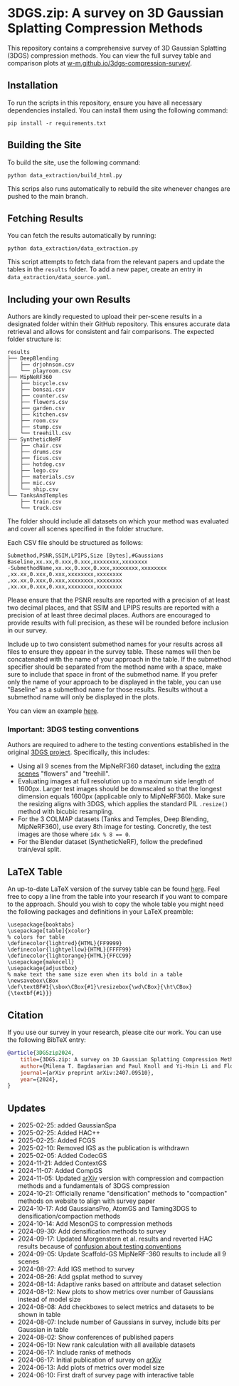 # 3DGS.zip: A survey on 3D Gaussian Splatting Compression Methods
This repository contains a comprehensive survey of 3D Gaussian Splatting (3DGS) compression methods. You can view the full survey table and comparison plots at [w-m.github.io/3dgs-compression-survey/](https://w-m.github.io/3dgs-compression-survey/).

## Installation
To run the scripts in this repository, ensure you have all necessary dependencies installed. You can install them using the following command:

`pip install -r requirements.txt`

## Building the Site
To build the site, use the following command: 

`python data_extraction/build_html.py`

This scrips also runs automatically to rebuild the site whenever changes are pushed to the main branch.

## Fetching Results
You can fetch the results automatically by running: 

`python data_extraction/data_extraction.py`

This script attempts to fetch data from the relevant papers and update the tables in the `results` folder. To add a new paper, create an entry in `data_extraction/data_source.yaml`. 

## Including your own Results

Authors are kindly requested to upload their per-scene results in a designated folder within their GitHub repository. This ensures accurate data retrieval and allows for consistent and fair comparisons. The expected folder structure is:

```
results
├── DeepBlending
│   ├── drjohnson.csv
│   └── playroom.csv
├── MipNeRF360
│   ├── bicycle.csv
│   ├── bonsai.csv
│   ├── counter.csv
│   ├── flowers.csv
│   ├── garden.csv
│   ├── kitchen.csv
│   ├── room.csv
│   ├── stump.csv
│   └── treehill.csv
├── SyntheticNeRF
│   ├── chair.csv
│   ├── drums.csv
│   ├── ficus.csv
│   ├── hotdog.csv
│   ├── lego.csv 
│   ├── materials.csv
│   ├── mic.csv
│   └── ship.csv
└── TanksAndTemples
    ├── train.csv
    └── truck.csv
```

The folder should include all datasets on which your method was evaluated and cover all scenes specified in the folder structure.

Each CSV file should be structured as follows:

```
Submethod,PSNR,SSIM,LPIPS,Size [Bytes],#Gaussians
Baseline,xx.xx,0.xxx,0.xxx,xxxxxxxx,xxxxxxxx
-SubmethodName,xx.xx,0.xxx,0.xxx,xxxxxxxx,xxxxxxxx
,xx.xx,0.xxx,0.xxx,xxxxxxxx,xxxxxxxx
,xx.xx,0.xxx,0.xxx,xxxxxxxx,xxxxxxxx
,xx.xx,0.xxx,0.xxx,xxxxxxxx,xxxxxxxx

```

Please ensure that the PSNR results are reported with a precision of at least two decimal places, and that SSIM and LPIPS results are reported with a precision of at least three decimal places. Authors are encouraged to provide results with full precision, as these will be rounded before inclusion in our survey.

Include up to two consistent submethod names for your results across all files to ensure they appear in the survey table. These names will then be concatenated with the name of your approach in the table. If the submethod specifier should be separated from the method name with a space, make sure to include that space in front of the submethod name. If you prefer only the name of your approach to be displayed in the table, you can use "Baseline" as a submethod name for those results. Results without a submethod name will only be displayed in the plots.

You can view an example [here](https://github.com/fraunhoferhhi/Self-Organizing-Gaussians/tree/main/results).

### Important: 3DGS testing conventions

Authors are required to adhere to the testing conventions established in the original [3DGS project](https://github.com/graphdeco-inria/gaussian-splatting). Specifically, this includes:

- Using all 9 scenes from the MipNeRF360 dataset, including the [extra scenes](https://storage.googleapis.com/gresearch/refraw360/360_extra_scenes.zip) "flowers" and "treehill".
- Evaluating images at full resolution up to a maximum side length of 1600px. Larger test images should be downscaled so that the longest dimension equals 1600px (applicable only to MipNeRF360). Make sure the resizing aligns with 3DGS, which applies the standard PIL ```.resize()``` method with bicubic resampling.  
- For the 3 COLMAP datasets (Tanks and Temples, Deep Blending, MipNeRF360), use every 8th image for testing. Concretly, the test images are those where ```idx % 8 == 0```.
- For the Blender dataset (SyntheticNeRF), follow the predefined train/eval split.


## LaTeX Table

An up-to-date LaTeX version of the survey table can be found [here](https://github.com/w-m/3dgs-compression-survey/blob/main/data_extraction/latex/3dgs_table.tex). Feel free to copy a line from the table into your research if you want to compare to the approach. Should you wish to copy the whole table you might need the following packages and definitions in your LaTeX preamble:
```
\usepackage{booktabs}
\usepackage[table]{xcolor}
% colors for table
\definecolor{lightred}{HTML}{FF9999}
\definecolor{lightyellow}{HTML}{FFFF99}
\definecolor{lightorange}{HTML}{FFCC99}
\usepackage{makecell}
\usepackage{adjustbox}
% make text the same size even when its bold in a table
\newsavebox\CBox
\def\textBF#1{\sbox\CBox{#1}\resizebox{\wd\CBox}{\ht\CBox}{\textbf{#1}}}
```

## Citation

If you use our survey in your research, please cite our work. You can use the following BibTeX entry:

```bibtex
@article{3DGSzip2024,
    title={3DGS.zip: A survey on 3D Gaussian Splatting Compression Methods}, 
    author={Milena T. Bagdasarian and Paul Knoll and Yi-Hsin Li and Florian Barthel and Anna Hilsmann and Peter Eisert and Wieland Morgenstern},
    journal={arXiv preprint arXiv:2407.09510},
    year={2024}, 
} 
```

## Updates
- 2025-02-25: added GaussianSpa
- 2025-02-25: Added HAC++
- 2025-02-25: Added FCGS
- 2025-02-10: Removed IGS as the publication is withdrawn
- 2025-02-05: Added CodecGS
- 2024-11-21: Added ContextGS
- 2024-11-07: Added CompGS
- 2024-11-05: Updated [arXiv](https://arxiv.org/abs/2407.09510) version with compression and compaction methods and a fundamentals of 3DGS compression
- 2024-10-21: Officially rename "densification" methods to "compaction" methods on website to align with survey paper
- 2024-10-17: Add GaussiansPro, AtomGS and Taming3DGS to densification/compaction methods
- 2024-10-14: Add MesonGS to compression methods
- 2024-09-30: Add densification methods to survey
- 2024-09-17: Updated Morgenstern et al. results and reverted HAC results because of [confusion about testing conventions](https://github.com/YihangChen-ee/HAC/issues/14)
- 2024-09-05: Update Scaffold-GS MipNeRF-360 results to include all 9 scenes
- 2024-08-27: Add IGS method to survey
- 2024-08-26: Add gsplat method to survey
- 2024-08-14: Adaptive ranks based on attribute and dataset selection
- 2024-08-12: New plots to show metrics over number of Gaussians instead of model size
- 2024-08-08: Add checkboxes to select metrics and datasets to be shown in table
- 2024-08-07: Include number of Gaussians in survey, include bits per Gaussian in table
- 2024-08-02: Show conferences of published papers
- 2024-06-19: New rank calculation with all available datasets
- 2024-06-17: Include ranks of methods
- 2024-06-17: Initial publication of survey on [arXiv](https://arxiv.org/abs/2407.09510)
- 2024-06-13: Add plots of metrics over model size
- 2024-06-10: First draft of survey page with interactive table


<!-- - 2024-08-22: Released pre-trained, [compressed scenes](https://github.com/fraunhoferhhi/Self-Organizing-Gaussians/releases/tag/eccv-2024-data)
- 2024-07-09: Project website updated with TLDR, contributions, insights and comparison to concurrent methods
- 2024-07-01: Our work was accepted at **ECCV 2024** 🥳
- 2024-06-13: Training code available
- 2024-05-14: Improved compression scores! New results for paper v2 available on the [project website](https://fraunhoferhhi.github.io/Self-Organizing-Gaussians/)
- 2024-05-02: Revised [paper v2](https://arxiv.org/pdf/2312.13299) on arXiv: Added compression of spherical harmonics, updated compression method with improved results (all attributes compressed with JPEG XL now), added qualitative comparison of additional scenes, moved compression explanation and comparison to main paper, added comparison with "Making Gaussian Splats smaller".
- 2024-02-22: The code for the sorting algorithm is now available at [fraunhoferhhi/PLAS](https://github.com/fraunhoferhhi/PLAS)
- 2024-02-21: Video comparisons for different scenes available on the [project website](https://fraunhoferhhi.github.io/Self-Organizing-Gaussians/)
- 2023-12-19: Preprint available on [arXiv](https://arxiv.org/abs/2312.13299) -->
